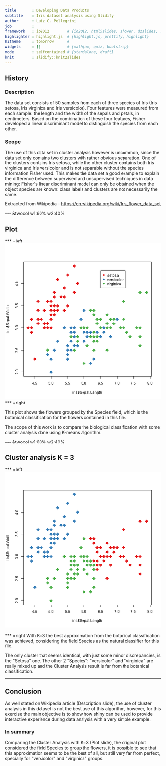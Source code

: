 ```yaml
---
title       : Developing Data Products  
subtitle    : Iris dataset analysis using Slidify 
author      : Luiz C. Pellegrini
job         : 
framework   : io2012        # {io2012, html5slides, shower, dzslides, ...}
highlighter : highlight.js  # {highlight.js, prettify, highlight}
hitheme     : tomorrow      # 
widgets     : []            # {mathjax, quiz, bootstrap}
mode        : selfcontained # {standalone, draft}
knit        : slidify::knit2slides
---
```



## History

### Description

The data set consists of 50 samples from each of three species of Iris (Iris setosa, Iris virginica and Iris versicolor). Four features were measured from each sample: the length and the width of the sepals and petals, in centimeters. Based on the combination of these four features, Fisher developed a linear discriminant model to distinguish the species from each other.

### Scope
The use of this data set in cluster analysis however is uncommon, since the data set only contains two clusters with rather obvious separation. One of the clusters contains Iris setosa, while the other cluster contains both Iris virginica and Iris versicolor and is not separable without the species information Fisher used. This makes the data set a good example to explain the difference between supervised and unsupervised techniques in data mining: Fisher's linear discriminant model can only be obtained when the object species are known: class labels and clusters are not necessarily the same.

Extracted from Wikipedia - https://en.wikipedia.org/wiki/Iris_flower_data_set

--- &twocol w1:60% w2:40%

## Plot
*** =left
![plot of chunk unnamed-chunk-1](assets/fig/unnamed-chunk-1-1.png)
*** =right

This plot shows the flowers grouped by the Species field, which is the botanical classification for the flowers contained in this file.

The scope of this work is to compare the biological classification with some cluster analysis done using K-means algorithm.



--- &twocol w1:60% w2:40%

## Cluster analysis K = 3
*** =left
![plot of chunk unnamed-chunk-3](assets/fig/unnamed-chunk-3-1.png)

*** =right
With K=3 the best approximation from the botanical classification was achieved, considering the field Species as the natural classifier for this file.

The only cluster that seems identical, with just some minor discrepancies, is the "Setosa" one. The other 2 "Species": "versicolor" and "virginica" are really mixed up and the Cluster Analysis result is far from the botanical classification.

---
## Conclusion

As well stated on Wikipedia article (Description slide), the use of cluster analysis in this dataset is not the best use of this algorithm, however, for this exercise the main objective is to show how shiny can be used to provide interactive experience during data analysis with a very simple example.

### In summary

Comparing the Cluster Analysis with K=3 (Plot slide), the original plot considered the field Species to group the flowers, it is possible to see that this approximation seems to be the best of all, but still very far from perfect, specially for "versicolor" and "virginica" groups. 

